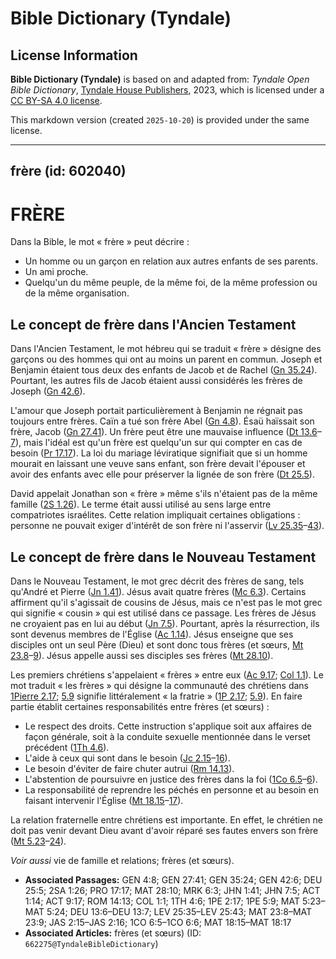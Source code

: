 # Bible Dictionary (Tyndale)

## License Information

**Bible Dictionary (Tyndale)** is based on and adapted from: _Tyndale Open Bible Dictionary_, [Tyndale House Publishers](https://tyndaleopenresources.com/), 2023, which is licensed under a [CC BY-SA 4.0 license](https://creativecommons.org/licenses/by-sa/4.0/legalcode.en).

This markdown version (created `2025-10-20`) is provided under the same license.



--------------------------------

## frère (id: 602040)

FRÈRE
=====

Dans la Bible, le mot « frère » peut décrire :

* Un homme ou un garçon en relation aux autres enfants de ses parents.
* Un ami proche.
* Quelqu'un du même peuple, de la même foi, de la même profession ou de la même organisation.

**Le concept de frère dans l'Ancien Testament**
-----------------------------------------------

Dans l'Ancien Testament, le mot hébreu qui se traduit « frère » désigne des garçons ou des hommes qui ont au moins un parent en commun. Joseph et Benjamin étaient tous deux des enfants de Jacob et de Rachel ([Gn 35\.24](https://ref.ly/Gen35:24)). Pourtant, les autres fils de Jacob étaient aussi considérés les frères de Joseph ([Gn 42\.6](https://ref.ly/Gen42:6)).

L'amour que Joseph portait particulièrement à Benjamin ne régnait pas toujours entre frères. Caïn a tué son frère Abel ([Gn 4\.8](https://ref.ly/Gen4:8)). Ésaü haïssait son frère, Jacob ([Gn 27\.41](https://ref.ly/Gen27:41)). Un frère peut être une mauvaise influence ([Dt 13\.6](https://ref.ly/Deut13:6-Deut13:7)–[7](https://ref.ly/Deut13:6-Deut13:7)), mais l'idéal est qu'un frère est quelqu'un sur qui compter en cas de besoin ([Pr 17\.17](https://ref.ly/Prov17:17)). La loi du mariage léviratique signifiait que si un homme mourait en laissant une veuve sans enfant, son frère devait l'épouser et avoir des enfants avec elle pour préserver la lignée de son frère ([Dt 25\.5](https://ref.ly/Deut25:5)).

David appelait Jonathan son « frère » même s'ils n'étaient pas de la même famille ([2S 1\.26](https://ref.ly/2Sam1:26)). Le terme était aussi utilisé au sens large entre compatriotes israélites. Cette relation impliquait certaines obligations : personne ne pouvait exiger d'intérêt de son frère ni l'asservir ([Lv 25\.35](https://ref.ly/Lev25:35-Lev25:43)–[43](https://ref.ly/Lev25:35-Lev25:43)).

Le concept de frère dans le Nouveau Testament
---------------------------------------------

Dans le Nouveau Testament, le mot grec décrit des frères de sang, tels qu'André et Pierre ([Jn 1\.41](https://ref.ly/John1:41)). Jésus avait quatre frères ([Mc 6\.3](https://ref.ly/Mark6:3)). Certains affirment qu'il s'agissait de cousins de Jésus, mais ce n'est pas le mot grec qui signifie « cousin » qui est utilisé dans ce passage. Les frères de Jésus ne croyaient pas en lui au début ([Jn 7\.5](https://ref.ly/John7:5)). Pourtant, après la résurrection, ils sont devenus membres de l'Église ([Ac 1\.14](https://ref.ly/Acts1:14)). Jésus enseigne que ses disciples ont un seul Père (Dieu) et sont donc tous frères (et sœurs, [Mt 23\.8](https://ref.ly/Matt23:8-Matt23:9)–[9](https://ref.ly/Matt23:8-Matt23:9)). Jésus appelle aussi ses disciples ses frères ([Mt 28\.10](https://ref.ly/Matt28:10)).

Les premiers chrétiens s'appelaient « frères » entre eux ([Ac 9\.17](https://ref.ly/Acts9:17); [Col 1\.1](https://ref.ly/Col1:1)). Le mot traduit « les frères » qui désigne la communauté des chrétiens dans [1Pierre 2\.17](https://ref.ly/1Pet2:17); [5\.9](https://ref.ly/1Pet5:9) signifie littéralement « la fratrie » ([1P 2\.17](https://ref.ly/1Pet2:17); [5\.9](https://ref.ly/1Pet5:9)). En faire partie établit certaines responsabilités entre frères (et sœurs) :

* Le respect des droits. Cette instruction s'applique soit aux affaires de façon générale, soit à la conduite sexuelle mentionnée dans le verset précédent ([1Th 4\.6](https://ref.ly/1Thess4:6)).
* L'aide à ceux qui sont dans le besoin ([Jc 2\.15](https://ref.ly/Jas2:15-Jas2:16)–[16](https://ref.ly/Jas2:15-Jas2:16)).
* Le besoin d'éviter de faire chuter autrui ([Rm 14\.13](https://ref.ly/Rom14:13)).
* L'abstention de poursuivre en justice des frères dans la foi ([1Co 6\.5](https://ref.ly/1Cor6:5-1Cor6:6)–[6](https://ref.ly/1Cor6:5-1Cor6:6)).
* La responsabilité de reprendre les péchés en personne et au besoin en faisant intervenir l'Église ([Mt 18\.15](https://ref.ly/Matt18:15-Matt18:17)–[17](https://ref.ly/Matt18:15-Matt18:17)).

La relation fraternelle entre chrétiens est importante. En effet, le chrétien ne doit pas venir devant Dieu avant d'avoir réparé ses fautes envers son frère ([Mt 5\.23](https://ref.ly/Matt5:23-Matt5:24)–[24](https://ref.ly/Matt5:23-Matt5:24)).

*Voir aussi* vie de famille et relations; frères (et sœurs).

* **Associated Passages:** GEN 4:8; GEN 27:41; GEN 35:24; GEN 42:6; DEU 25:5; 2SA 1:26; PRO 17:17; MAT 28:10; MRK 6:3; JHN 1:41; JHN 7:5; ACT 1:14; ACT 9:17; ROM 14:13; COL 1:1; 1TH 4:6; 1PE 2:17; 1PE 5:9; MAT 5:23–MAT 5:24; DEU 13:6–DEU 13:7; LEV 25:35–LEV 25:43; MAT 23:8–MAT 23:9; JAS 2:15–JAS 2:16; 1CO 6:5–1CO 6:6; MAT 18:15–MAT 18:17
* **Associated Articles:** frères (et sœurs) (ID: `662275@TyndaleBibleDictionary`)

